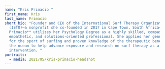 ```yaml
---
name: "Kris Primacio "
first_name: Kris
last_name: Primacio
short_bio: "Founder and CEO of the International Surf Therapy Organization
  (ISTO)—a nonprofit she co-founded in 2017 in Cape Town, South Africa—**Kris
  Primacio** utilizes her Psychology Degree as a highly skilled, compassionate,
  empathetic, and solutions-oriented professional. She applies her genuine love
  for the sport of surfing and proven knowledge of the therapeutic benefits of
  the ocean to help advance exposure and research on surf therapy as a health
  intervention. "
portraits:
  - media: 2021/05/kris-primacio-headshot
---
```

